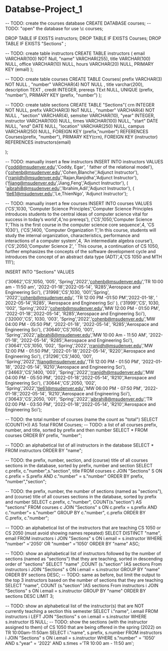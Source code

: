 # Databse-Project_1

-- TODO: create the courses database
CREATE DATABASE courses;
-- TODO: "open" the database for use
\c courses;

DROP TABLE IF EXISTS instructors;
DROP TABLE IF EXISTS Courses;
DROP TABLE IF EXISTS "Sections" ;

-- TODO: create table instructors
CREATE TABLE instructors (
	  email      VARCHAR(100) NOT Null,
	 "name"      VARCHAR(255),
	  title      VARCHAR(100) NULL,
	  office     VARCHAR(10) NULL,
	  hours      VARCHAR(20) NULL,
	  PRIMARY KEY (email)
);


-- TODO: create table courses
CREATE TABLE Courses(
	prefix      VARCHAR(3) NOT NULL ,
    "number"    VARCHAR(4) NOT NULL ,
	title       varchar(200),
	description TEXT ,
	credit      INTEGER,
	prereqs     TExt NULL,
	UNIQUE (prefix, "number"),
	PRIMARY KEY (prefix, "number")
);


-- TODO: create table sections
CREATE TABLE "Sections"(
	  crn        INTEGER NOT NULL,
	  prefix     VARCHAR(3) NoT NULL ,
	 "number"    VARCHAR(4) NOT NULL ,
	 "section"   VARCHAR(4),
	  semsiter   VARCHAR(10),
	 "year"      INTEGER,
	  instructor VARCHAR(100) NULL,
	  times      VARCHAR(100) NULL,
	 "start"     DATE   NULL,
	 "end"       DATE NULL,
	 "location"  VARCHAR(250) NULL,
      campus     VARCHAR(250) NULL,
	 FOREIGN KEY (prefix,"number") REFERENCES Courses(prefix, "number"),
	 PRIMARY KEY(crn),
	 FOREIGN KEY (instructor) REFERENCES instructors(email)
	
);

-- TODO: manually insert a few instructors
INSERT INTO instructors VALUES
	('codd@msudenver.edu','Coddy, Egar', ' father of the relational model'),
	('cohenb@msudenver.edu','Cohen,Blanche','Adjunct Instructor'),
	('rranjidh@msudenver.edu','Rajan,Ranjidha','Adjunct Instructor'),
	('fjiang@msudenver.edu','Jiang,Feng','Adjunct Instructor'),
	( 'aibrahi8@msudenver.edu','Ibrahim,Adil','Adjunct Instructor'),
	( 'tle61@msudenver.edu','Le,ThienNgo', 'Adjunct Instructor');


-- TODO: manually insert a few courses
INSERT INTO courses VALUES
('CS',1030, 'Computer Science Principles','Computer Science Principles introduces students to the central ideas of computer science vital for success in today’s world',4,'no prereqs'),
('CS',1050,'Computer Science 1','This is the first course in the computer science core sequence',4, 'CS 1030'),
('CS',1400, 'Computer Organization 1','In this course, students will study the internal organization, characteristics, performance and interactions of a computer system',4, 'An intermediate algebra course'),
('CS',2050,'Computer Science 2', ' This course, a continuation of CS 1050, further emphasizes the concepts of the software development cycle and introduces the concept of an abstract data type (ADT)',4,'CS 1050 and MTH 111');


INSERT INTO "Sections" VALUES

('30662','CS',1050, '005', 'Spring','2022','cohenb@msudenver.edu','TR 10:00 am - 11:50 am', '2022-01-18','2022-05-14', 'R285','Aerospace and Engineering Sci'),
('31998','CS',1030, '001','Spring', '2022','cohenb@msudenver.edu', 'TR 12:00 PM -01:50 PM','2022-01-18', ' 2022-05-14','R285', 'Aerospace and Engineering Sci' ),
('31999','CS', 1030, '002', 'Spring','2022','cohenb@msudenver.edu','MW 12:00 PM - 01:50 PM', '2022-01-18','2022-05-14', 'R285','Aerospace and Engineering Sci'),
('32000','CS', 1030, '003', 'Spring','2022','cohenb@msudenver.edu','MW 04:00 PM - 05:50 PM', '2022-01-18', '2022-05-14', 'R285','Aerospace and Engineering Sci'),
('30640','CS',1050, '001', 'Spring','2022','aibrahi8@msudenver.edu','MW 10:00 Am - 11:50 AM', '2022-01-18', '2022-05-14', 'R285','Aerospace and Engineering Sci'),
('30641','CS',1050, '002', 'Spring','2022','rranjidh@msudenver.edu','MW 12:00 PM - 01:50 PM', '2022-01-18','2022-05-14', 'R220','Aerospace and Engineering Sci'),
('31296','CS',1400, '001', 'Spring','2022','fjiang@msudenver.edu','TR 12:00 PM - 01:50 PM', '2022-01-18', '2022-05-14', 'R210','Aerospace and Engineering Sci'),
('34663','CS',1400, '003', 'Spring','2022','rranjidh@msudenver.edu','MW 04:00 PM - 05:50 PM', '2022-01-18','2022-05-14', 'R210','Aerospace and Engineering Sci'),
('30644','CS',2050, '002', 'Spring','2022','tle61@msudenver.edu','MW 06:00 PM - 07:50 PM', '2022-01-18','2022-05-14', 'R210','Aerospace and Engineering Sci'),
('30643','CS',2050, '001', 'Spring','2022','aibrahi8@msudenver.edu','TR 02:00 PM - 03:50 PM', '2022-01-18','2022-05-14', 'R210','Aerospace and Engineering Sci');



-- TODO: the total number of courses (name the count as "total")
SELECT (COUNT(*)) AS Total FROM Courses;
-- TODO: a list of all courses prefix, number, and title, sorted by prefix and then number
SELECT * FROM courses
         ORDER BY prefix, "number";
		 
-- TODO: an alphabetical list of all instructors in the database
SELECT * FROM instructors
         ORDER BY "name";
		 
-- TODO: the prefix, number, section, and (course) title of all courses sections in the database, sorted by prefix, number and section
SELECT c.prefix, c."number",s."section", title FROM courses c
		 JOIN "Sections" S ON c.prefix = S.prefix AND c."number" = s."number" 
		 ORDER BY prefix, "number","section";
		 
-- TODO: the prefix, number, the number of sections (named as "sections"), and (course) title of all courses sections in the database, sorted by prefix and number
SELECT c.prefix, c."number", COUNT(s."section") AS "sections" FROM courses c
         JOIN "Sections" s ON  c.prefix = s.prefix AND c."number"= s."number"
		 GROUP BY c."number", c.prefix
		 ORDER BY C.prefix, c."number";
		 
-- TODO: an alphabetical list of the instructors that are teaching CS 1050 or CS 2050 (must avoid showing names repeated)
SELECT   DISTINCT "name", email FROM instructors i
         JOIN "Sections" s ON i.email = s.instructor
		 WHERE "number" ='2050' OR "number" ='1050'
		 ORDER BY "name" ASC;	
		 
-- TODO: show an alphabetical list of instructors followed by the number of sections (named as "sections") that they are teaching, sorted in descending order of "sections"
SELECT "name" ,COUNT (s."section" )AS sections From instructors i
        JOIN "Sections" s ON i.email = s.instructor
	    GROUP BY "name"
	    ORDER BY sections DESC;
-- TODO: same as before, but limit the output to the top 3 instructors based on the number of sections that they are teaching
  SELECT "name", COUNT (s."section" )AS sections From instructors i
        JOIN "Sections" s ON i.email = s.instructor
	    GROUP BY "name"
	    ORDER BY sections DESC
		LIMIT 3;
	
	 
-- TODO: show an alphabetical list of the instructor(s) that are NOT currently teaching a section this semester 
SELECT i."name", i.email FROM instructors i
      LEFT JOIN "Sections" s on i.email = s.instructor
	   WHERE  s.instructor IS NULL;
-- TODO: show the sections (with the instructor assigned to them) of CS 1050 that are being offered in the spring (2022) on TR 10:00am-11:50am
SELECT i."name", s.prefix, s.number FROM instructors i
             JOIN "Sections" s  ON i.email = s.instructor
			 WHERE s."number" = '1050' AND s."year" = '2022' AND s.times ='TR 10:00 am - 11:50 am';
			 
